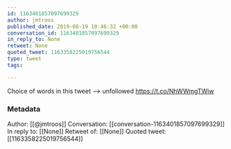 ```yaml
---
id: 1163401857097699329
author: jmtroos
published_date: 2019-08-19 10:46:32 +00:00
conversation_id: 1163401857097699329
in_reply_to: None
retweet: None
quoted_tweet: 1163358225019756544
type: tweet
tags:

---
```


Choice of words in this tweet ——&gt; unfollowed https://t.co/NhWWmgTWiw

### Metadata

Author: [[@jmtroos]]
Conversation: [[conversation-1163401857097699329]]
In reply to: [[None]]
Retweet of: [[None]]
Quoted tweet: [[1163358225019756544]]
